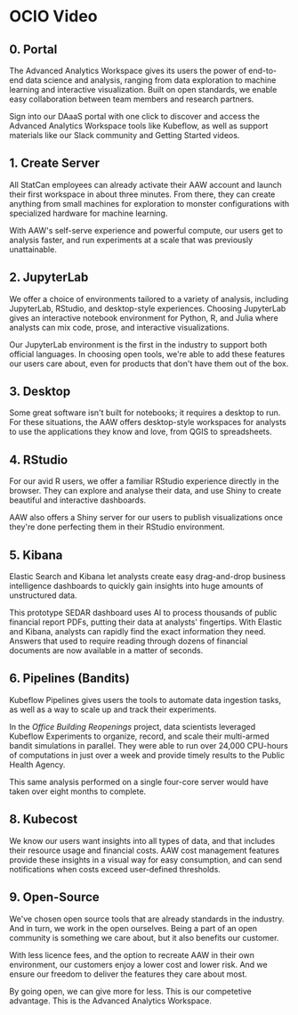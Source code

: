 # OCIO Video

## 0. Portal

The Advanced Analytics Workspace gives its users the power of end-to-end data
science and analysis, ranging from data exploration to machine learning and
interactive visualization. Built on open standards, we enable easy collaboration
between team members and research partners.

Sign into our DAaaS portal with one click to discover and access the Advanced
Analytics Workspace tools like Kubeflow, as well as support materials like our
Slack community and Getting Started videos.

## 1. Create Server

All StatCan employees can already activate their AAW account and launch their
first workspace in about three minutes. From there, they can create anything
from small machines for exploration to monster configurations with specialized
hardware for machine learning.

With AAW's self-serve experience and powerful compute, our users get to analysis
faster, and run experiments at a scale that was previously unattainable.

## 2. JupyterLab

We offer a choice of environments tailored to a variety of analysis, including
JupyterLab, RStudio, and desktop-style experiences. Choosing JupyterLab gives an
interactive notebook environment for Python, R, and Julia where analysts can mix
code, prose, and interactive visualizations.

Our JupyterLab environment is the first in the industry to support both official
languages. In choosing open tools, we're able to add these features our users
care about, even for products that don't have them out of the box.

## 3. Desktop

Some great software isn't built for notebooks; it requires a desktop to run. For
these situations, the AAW offers desktop-style workspaces for analysts to use
the applications they know and love, from QGIS to spreadsheets.

## 4. RStudio

For our avid R users, we offer a familiar RStudio experience directly in the
browser. They can explore and analyse their data, and use Shiny to create
beautiful and interactive dashboards.

AAW also offers a Shiny server for our users to publish visualizations once
they're done perfecting them in their RStudio environment.

## 5. Kibana

Elastic Search and Kibana let analysts create easy drag-and-drop business
intelligence dashboards to quickly gain insights into huge amounts of
unstructured data.

This prototype SEDAR dashboard uses AI to process thousands of public financial
report PDFs, putting their data at analysts' fingertips. With Elastic and
Kibana, analysts can rapidly find the exact information they need. Answers that
used to require reading through dozens of financial documents are now available
in a matter of seconds.

## 6. Pipelines (Bandits)

Kubeflow Pipelines gives users the tools to automate data ingestion tasks, as
well as a way to scale up and track their experiments.

In the _Office Building Reopenings_ project, data scientists leveraged Kubeflow
Experiments to organize, record, and scale their multi-armed bandit simulations
in parallel. They were able to run over 24,000 CPU-hours of computations in just
over a week and provide timely results to the Public Health Agency.

This same analysis performed on a single four-core server would have taken over
eight months to complete.

## 8. Kubecost

We know our users want insights into all types of data, and that includes their
resource usage and financial costs. AAW cost management features provide these
insights in a visual way for easy consumption, and can send notifications when
costs exceed user-defined thresholds.

## 9. Open-Source

We've chosen open source tools that are already standards in the industry. And
in turn, we work in the open ourselves. Being a part of an open community is
something we care about, but it also benefits our customer.

With less licence fees, and the option to recreate AAW in their own environment,
our customers enjoy a lower cost and lower risk. And we ensure our freedom to
deliver the features they care about most.

By going open, we can give more for less. This is our competetive advantage.
This is the Advanced Analytics Workspace.
